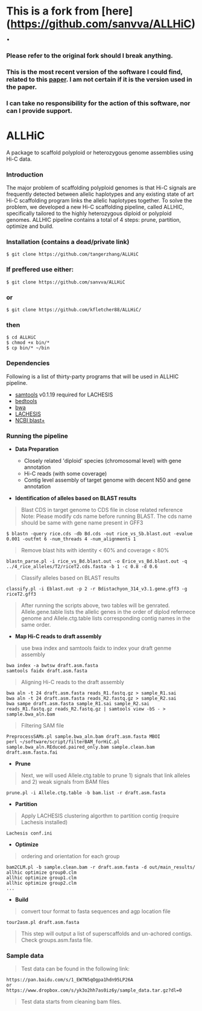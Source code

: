 # This is a fork from [here] (https://github.com/sanvva/ALLHiC).

### Please refer to the original fork should I break anything.

### This is the most recent version of the software I could find, related to this [paper](https://www.nature.com/articles/s41588-018-0237-2). I am not certain if it is the version used in the paper.

### I can take no responsibility for the action of this software, nor can I provide support.

# ALLHiC
A package to scaffold polyploid or heterozygous genome assemblies using Hi-C data.


### Introduction  
The major problem of scaffolding polyploid genomes is that Hi-C signals are frequently detected between allelic haplotypes and any existing state of art Hi-C scaffolding program links the allelic haplotypes together. To solve the problem, we developed a new Hi-C scaffolding pipeline, called ALLHIC, specifically tailored to the highly heterozygous diploid or polyploid genomes. ALLHIC pipeline contains a total of 4 steps: prune, partition, optimize and build. 


### Installation (contains a dead/private link)
    $ git clone https://github.com/tangerzhang/ALLHiC
### If preffered use either:
    $ git clone https://github.com/sanvva/ALLHiC
### or
    $ git clone https://github.com/kfletcher88/ALLHiC/
### then
    $ cd ALLHiC
    $ chmod +x bin/*
    $ cp bin/* ~/bin

### Dependencies
Following is a list of thirty-party programs that will be used in ALLHIC pipeline.   
- [samtools](http://samtools.sourceforge.net/) v0.1.19 required for LACHESIS
- [bedtools](http://bedtools.readthedocs.io/en/latest/)
- [bwa](http://bio-bwa.sourceforge.net/)
- [LACHESIS](https://github.com/shendurelab/LACHESIS)
- [NCBI blast+](ftp://ftp.ncbi.nlm.nih.gov/blast/executables/blast+/LATEST/)

### Running the pipeline

- **Data Preparation**  
    - Closely related 'diploid' species (chromosomal level) with gene annotation
    - Hi-C reads (with some coverage)
    - Contig level assembly of target genome with decent N50 and gene annotation  

- **Identification of alleles based on BLAST results**  
> Blast CDS in target genome to CDS file in close related reference  
> Note: Please modify cds name before running BLAST. The cds name should be same with gene name present in GFF3   

```
$ blastn -query rice.cds -db Bd.cds -out rice_vs_Sb.blast.out -evalue 0.001 -outfmt 6 -num_threads 4 -num_alignments 1
```
> Remove blast hits with identity < 60% and coverage < 80%  
```
blastn_parse.pl -i rice_vs_Bd.blast.out -o Erice_vs_Bd.blast.out -q ../4_rice_alleles/T2/riceT2.cds.fasta -b 1 -c 0.8 -d 0.6 
```
> Classify alleles based on BLAST results
```
classify.pl -i Eblast.out -p 2 -r Bdistachyon_314_v3.1.gene.gff3 -g riceT2.gff3   
```
> After running the scripts above, two tables will be genrated. Allele.gene.table lists the allelic genes in the order of diplod refernece genome and Allele.ctg.table lists corresponding contig names in the same order.   

- **Map Hi-C reads to draft assembly** 
> use bwa index and samtools faidx to index your draft genme assembly  
```
bwa index -a bwtsw draft.asm.fasta  
samtools faidx draft.asm.fasta  
```
> Aligning Hi-C reads to the draft assembly  
```
bwa aln -t 24 draft.asm.fasta reads_R1.fastq.gz > sample_R1.sai  
bwa aln -t 24 draft.asm.fasta reads_R2.fastq.gz > sample_R2.sai  
bwa sampe draft.asm.fasta sample_R1.sai sample_R2.sai reads_R1.fastq.gz reads_R2.fastq.gz | samtools view -bS - > sample.bwa_aln.bam  
```
> Filtering SAM file 
```
PreprocessSAMs.pl sample.bwa_aln.bam draft.asm.fasta MBOI
perl ~/software/script/filterBAM_forHiC.pl sample.bwa_aln.REduced.paired_only.bam sample.clean.bam draft.asm.fasta.fai 
```

- **Prune**  
> Next, we will used Allele.ctg.table to prune 1) signals that link alleles and 2) weak signals from BAM files
```  
prune.pl -i Allele.ctg.table -b bam.list -r draft.asm.fasta   
```
- **Partition**
>Apply LACHESIS clustering algorthm to partition contig (require Lachesis installed)
```
Lachesis conf.ini
```

- **Optimize**
> ordering and orientation for each group
```
bam2CLM.pl -b sample.clean.bam -r draft.asm.fasta -d out/main_results/
allhic optimize group0.clm
allhic optimize group1.clm
allhic optimize group2.clm
...
```
- **Build**
> convert tour format to fasta sequences and agp location file
```
tour2asm.pl draft.asm.fasta
```
> This step will output a list of superscaffolds and un-achored contigs. Check groups.asm.fasta file.

### Sample data
> Test data can be found in the following link:
```
https://pan.baidu.com/s/1_EW7N5qOgpa1hdn95LP26A
or
https://www.dropbox.com/s/yk3o2hh7as0iz6y/sample_data.tar.gz?dl=0
```
> Test data starts from cleaning bam files.
